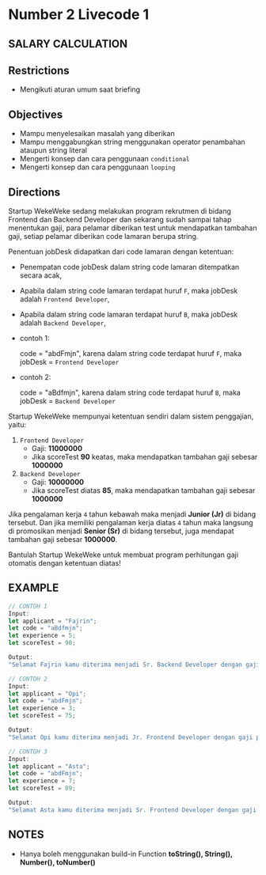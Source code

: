 # Number 2 Livecode 1

## **SALARY CALCULATION**

## Restrictions
- Mengikuti aturan umum saat briefing

## Objectives
- Mampu menyelesaikan masalah yang diberikan
- Mampu menggabungkan string menggunakan operator penambahan ataupun string literal
- Mengerti konsep dan cara penggunaan `conditional`
- Mengerti konsep dan cara penggunaan `looping`

## Directions

Startup WekeWeke sedang melakukan program rekrutmen di bidang Frontend dan Backend Developer dan sekarang sudah sampai tahap menentukan gaji,
para pelamar diberikan test untuk mendapatkan tambahan gaji, setiap pelamar diberikan code lamaran berupa string.

Penentuan jobDesk didapatkan dari code lamaran dengan ketentuan:
- Penempatan code jobDesk dalam string code lamaran ditempatkan secara acak,
- Apabila dalam string code lamaran terdapat huruf `F`, maka jobDesk adalah `Frontend Developer`,
- Apabila dalam string code lamaran terdapat huruf `B`, maka jobDesk adalah `Backend Developer`,
- contoh 1:

   code = "abdFmjn", karena dalam string code terdapat huruf `F`, maka jobDesk = `Frontend Developer`

- contoh 2:

   code = "aBdfmjn", karena dalam string code terdapat huruf `B`, maka jobDesk = `Backend Developer`

Startup WekeWeke mempunyai ketentuan sendiri dalam sistem penggajian, yaitu:

1. `Frontend Developer`
   - Gaji: **11000000**
   - Jika scoreTest **90** keatas, maka mendapatkan tambahan gaji sebesar **1000000**
2. `Backend Developer`
   - Gaji: **10000000**
   - Jika scoreTest diatas **85**, maka mendapatkan tambahan gaji sebesar **1000000**

Jika pengalaman kerja `4` tahun kebawah maka menjadi **Junior (Jr)** di bidang tersebut.
Dan jika memiliki pengalaman kerja diatas `4` tahun maka langsung di promosikan menjadi **Senior (Sr)** di bidang tersebut,
juga mendapat tambahan gaji sebesar **1000000**.

Bantulah Startup WekeWeke untuk membuat program perhitungan gaji otomatis dengan ketentuan diatas!

## EXAMPLE

```js
// CONTOH 1
Input:
let applicant = "Fajrin";
let code = "aBdfmjn";
let experience = 5;
let scoreTest = 90;

Output:
"Selamat Fajrin kamu diterima menjadi Sr. Backend Developer dengan gaji pokok sebesar 12000000."

// CONTOH 2
Input:
let applicant = "Opi";
let code = "abdFmjn";
let experience = 3;
let scoreTest = 75;

Output:
"Selamat Opi kamu diterima menjadi Jr. Frontend Developer dengan gaji pokok sebesar 11000000."

// CONTOH 3
Input:
let applicant = "Asta";
let code = "abdFmjn";
let experience = 7;
let scoreTest = 89;

Output:
"Selamat Asta kamu diterima menjadi Sr. Frontend Developer dengan gaji pokok sebesar 12000000."
```

## NOTES

- Hanya boleh menggunakan build-in Function **toString(), String(), Number(), toNumber()**
